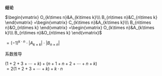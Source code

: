 **结论**    
    
 $\begin{vmatrix}    
O_{k\times n}&A_{k\times k}\\\     
B_{n\times n}&C_{n\times k}    
\end{vmatrix}    
=\begin{vmatrix}    
C_{k\times n}&A_{k\times k}\\\     
B_{n\times n}&O_{n\times k}    
\end{vmatrix}    
=\begin{vmatrix}    
O_{k\times n}&A_{k\times k}\\\     
B_{n\times n}&O_{n\times k}    
\end{vmatrix}$     
    
 $=(-1)^{k\cdot n}\cdot    
|A_{k\times k}|\cdot|B_{n\times n}|$     
    
系数推导    
    
 $(1+2+3+\cdots+k)+(n+1+n+2+\cdots+n+k)$     
 $=2(1+2+3+\cdots+k)+k\cdot n$     
